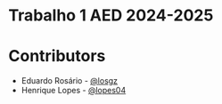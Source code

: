 # Trabalho 1 AED 2024-2025

# Contributors
* Eduardo Rosário - [@losgz](https://github.com/losgz)
* Henrique Lopes - [@lopes04](https://github.com/lopes04)
